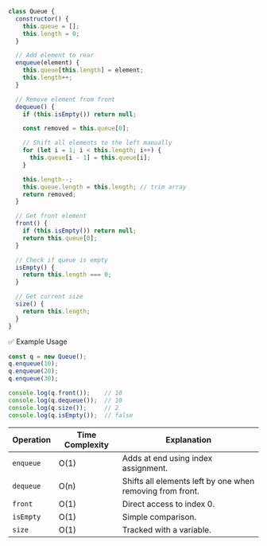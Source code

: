 ```js
class Queue {
  constructor() {
    this.queue = [];
    this.length = 0;
  }

  // Add element to rear
  enqueue(element) {
    this.queue[this.length] = element;
    this.length++;
  }

  // Remove element from front
  dequeue() {
    if (this.isEmpty()) return null;

    const removed = this.queue[0];

    // Shift all elements to the left manually
    for (let i = 1; i < this.length; i++) {
      this.queue[i - 1] = this.queue[i];
    }

    this.length--;
    this.queue.length = this.length; // trim array
    return removed;
  }

  // Get front element
  front() {
    if (this.isEmpty()) return null;
    return this.queue[0];
  }

  // Check if queue is empty
  isEmpty() {
    return this.length === 0;
  }

  // Get current size
  size() {
    return this.length;
  }
}
```

✅ Example Usage
```js
const q = new Queue();
q.enqueue(10);
q.enqueue(20);
q.enqueue(30);

console.log(q.front());    // 10
console.log(q.dequeue());  // 10
console.log(q.size());     // 2
console.log(q.isEmpty());  // false
``` 

| Operation | Time Complexity | Explanation                                               |
| --------- | --------------- | --------------------------------------------------------- |
| `enqueue` | O(1)            | Adds at end using index assignment.                       |
| `dequeue` | O(n)            | Shifts all elements left by one when removing from front. |
| `front`   | O(1)            | Direct access to index 0.                                 |
| `isEmpty` | O(1)            | Simple comparison.                                        |
| `size`    | O(1)            | Tracked with a variable.                                  |
